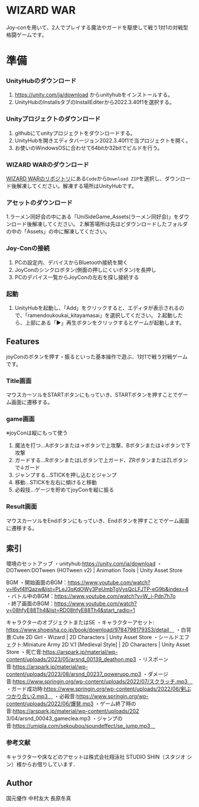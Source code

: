 # WIZARD WAR 
Joy-conを用いて、2人でプレイする魔法やガードを駆使して戦う1対1の対戦型格闘ゲームです。 

# 準備 
### UnityHubのダウンロード 
  1. https://unity.com/ja/download からunityhubをインストールする。 
  2. UnityHubのInstallsタブのInstallEditerから2022.3.40f1を選択する。 

### Unityプロジェクトのダウンロード 
  1. githubにてunityプロジェクトをダウンロードする。 
  2. UnityHubを開きエディタバージョン2022.3.40f1で当プロジェクトを開く。 
  3. お使いのWindowsOSに合わせて64bitか32bitでビルドを行う。 

### WIZARD WARのダウンロード 
  [WIZARD WARのリポジトリ]( https://github.com/igakilab/ramendoukoukai_kitayamasai)にある`Code`から`Download ZIP`を選択し、ダウンロード後解凍してください。解凍する場所はUnityHubです。 

### アセットのダウンロード 
  1.ラーメン同好会の中にある「UniSideGame_Assets(ラーメン同好会)」をダウンロード後解凍してください。 
  2.解答場所は先ほどダウンロードしたフォルダの中の「Assets」の中に解凍してください。 

### Joy-Conの接続 
  1. PCの設定内、デバイスからBluetooth接続を開く 
  2. JoyConのシンクロボタン(側面の押しにくいボタン)を長押し 
  3. PCのデバイス一覧からJoyConの左右を探し接続する 

### 起動 
  1. UnityHubを起動し、「Add」をクリックすると、エディタが表示されるので、「ramendoukoukai_kitayamasai」を選択してください。 
  2.起動したら、上部にある「▶」再生ボタンをクリックするとゲームが起動します。 

## Features 
  joyConのボタンを押す・振るといった基本操作で遊ぶ、1対1で戦う対戦ゲームです。 

### Title画面 
  マウスカーソルをSTARTボタンにもっていき、STARTボタンを押すことでゲーム画面に遷移する。 

### game画面 
※joyConは縦にもって使う 
  1. 魔法を打つ…Aボタンまたは→ボタンで上攻撃、Bボタンまたは↓ボタンで下攻撃 
  2. ガードする…RボタンまたはLボタンで上ガード、ZRボタンまたはZLボタンで↓ガード 
  3. ジャンプする…STICKを押し込むとジャンプ 
  4. 移動…STICKを左右に傾けると移動 
  5. 必殺技…ゲージを貯めてjoyConを縦に振る 

### Result画面 
マウスカーソルをEndボタンにもっていき、Endボタンを押すことでゲーム画面に遷移する。 

## 索引 
  環境のセットアップ 
  ・unityhub:https://unity.com/ja/download 
  ・DOTween:DOTween (HOTween v2) | Animation Tools | Unity Asset Store 
  
BGM 
  ・開始画面のBGM：https://www.youtube.com/watch?v=I6vf4lfQazw&list=PLeJ3sKdOWy3PeUmbTgVysQcLFJTP-eG9b&index=4  
  ・バトル中のBGM：https://www.youtube.com/watch?v=W_j-Pdn7h7o  
  ・終了画面のBGM：https://www.youtube.com/watch?v=08hfyE88Th4&list=RD08hfyE88Th4&start_radio=1  

キャラクターのオブジェクトまたはSE
  ・キャラクターアセット:　https://www.shoeisha.co.jp/book/download/9784798179353/detail　 
  ・白背景:Cute 2D Girl - Wizard | 2D Characters | Unity Asset Store 
  ・シールドエフェクト:Miniature Army 2D V.1 [Medieval Style] | 2D Characters | Unity Asset Store 
  ・死亡音:https://arspark.jp/material/wp-content/uploads/2023/05/arsnd_00139_deathon.mp3 
  ・リスポーン音:https://arspark.jp/material/wp-content/uploads/2023/08/arsnd_00237_powerupp.mp3 
  ・ダメージ音:https://www.springin.org/wp-content/uploads/2022/07/スクラッチ.mp3　 
  ・ガード成功時:https://www.springin.org/wp-content/uploads/2022/06/剣ぶつかり合い2.mp3　 
  ・必殺音:https://www.springin.org/wp-content/uploads/2022/06/爆発.mp3 
  ・ゲーム終了時の音:https://arspark.jp/material/wp-content/uploads/202 3/04/arsnd_00043_gameclea.mp3 
  ・ジャンプの音:https://umipla.com/sekoubou/soundeffect/se_jump.mp3　 

### 参考文献 
キャラクターや床などのアセットは株式会社翔泳社 STUDIO SHIN（スタジオ シン）様からお借りしています． 

## Author 
国元優作 
中村友大 
長原冬真 

 
